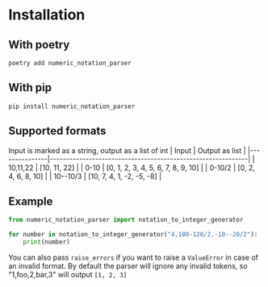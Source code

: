# Installation
## With poetry
```shell
poetry add numeric_notation_parser
```

## With pip
```shell
pip install numeric_notation_parser
```


## Supported formats
Input is marked as a string, output as a list of int
| Input         | Output as list                                              |
|---------------|-------------------------------------------------------------|
| 10,11,22      | [10, 11, 22]                                                |
| 0-10          | [0, 1, 2, 3, 4, 5, 6, 7, 8, 9, 10]                          |
| 0-10/2        | [0, 2, 4, 6, 8, 10]                                         |
| 10--10/3      | [10, 7, 4, 1, -2, -5, -8]                                   |

## Example
```python
from numeric_notation_parser import notation_to_integer_generator

for number in notation_to_integer_generator("4,100-120/2,-10--20/2"):
    print(number)
```

You can also pass `raise_errors` if you want to raise a `ValueError` in case of an invalid format.
By default the parser will ignore any invalid tokens, so "1,foo,2,bar,3" will output `[1, 2, 3]`
